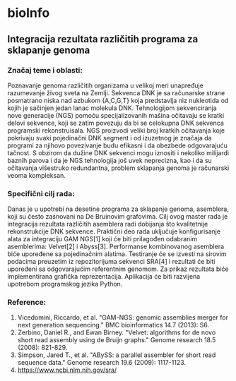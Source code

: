 # bioInfo
## Integracija rezultata različitih programa za sklapanje genoma

### Značaj teme i oblasti:

Poznavanje genoma različitih organizama u velikoj meri unapređuje razumevanje živog sveta na Zemlji. Sekvenca DNK je sa računarske strane posmatrano niska nad azbukom  {A,C,G,T}   koja predstavlja niz nukleotida od kojih je sačinjen jedan lanac molekula DNK. Tehnologijom sekvenciranja nove generacije   (NGS)    pomoću specijalizovanih mašina očitavaju se kratki delovi sekvence, koji se zatim povezuju da bi se celokupna DNK sekvenca programski rekonstruisala.   NGS   proizvodi veliki broj kratkih očitavanja koje pokrivaju svaki pojedinačni DNK segment i od izuzetnog je značaja da programi za njihovo povezivanje budu efikasni i da obezbede odgovarajuću tačnost. S obzirom da dužine DNK sekvenci mogu iznositi i nekoliko milijardi baznih parova i da je   NGS tehnologija još uvek neprecizna, kao i da su očitavanja višestruko redundantna, problem sklapanja genoma je računarski veoma kompleksan.

### Specifični cilj rada:

Danas je u upotrebi na desetine programa za sklapanje genoma, asemblera, koji su često zasnovani na De Bruinovim grafovima. Cilj ovog master rada je integracija rezultata različitih asemblera radi dobijanja što kvalitetnije rekonstrukcije DNK sekvence. Praktični deo rada uključuje konfigurisanje alata za integraciju   GAM NGS[1]   koji će biti prilagođen odabranim asemblerima:   Velvet[2]   i    Abyss[3].    Performanse kombinovanog asemblera biće upoređene sa pojedinačnim alatima. Testiranje će se izvesti na sirovim podacima preuzetim iz repozitorijuma sekvenci   SRA[4]   i rezultati će biti upoređeni sa odgovarajućim referentnim genomom. Za prikaz rezultata biće implementirana grafička reprezentacija. Aplikacija će biti razvijena upotrebom programskog jezika   Python. 

### Reference:
1. Vicedomini, Riccardo, et al. "GAM-NGS: genomic assemblies merger for next generation sequencing." BMC bioinformatics 14.7 (2013): S6. 
2. Zerbino, Daniel R., and Ewan Birney. "Velvet: algorithms for de novo short read assembly using de Bruijn graphs." Genome research 18.5 (2008): 821-829. 
3. Simpson, Jared T., et al. "ABySS: a parallel assembler for short read sequence data." Genome research 19.6 (2009): 1117-1123. 	
4. https://www.ncbi.nlm.nih.gov/sra/
